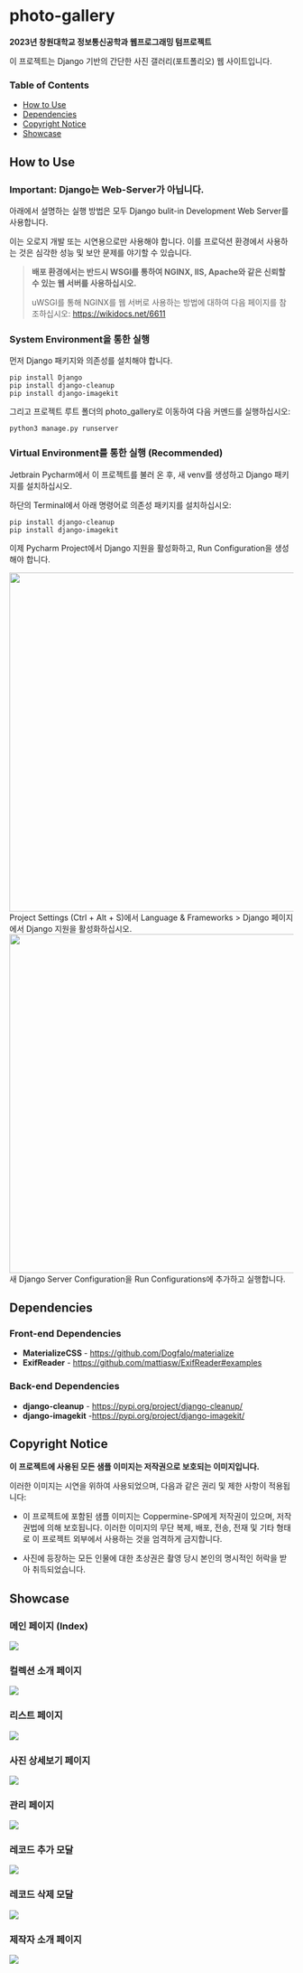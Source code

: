# photo-gallery
**2023년 창원대학교 정보통신공학과 웹프로그래밍 텀프로젝트**

이 프로젝트는 Django 기반의 간단한 사진 갤러리(포트폴리오) 웹 사이트입니다. 

### Table of Contents
- [How to Use](#how-to-use)
- [Dependencies](#dependencies)
- [Copyright Notice](#copyright-notice)
- [Showcase](#showcase)

## How to Use
### Important: Django는 Web-Server가 아닙니다.
아래에서 설명하는 실행 방법은 모두 Django bulit-in Development Web Server를 사용합니다.

이는 오로지 개발 또는 시연용으로만 사용해야 합니다.
이를 프로덕션 환경에서 사용하는 것은 심각한 성능 및 보안 문제를 야기할 수 있습니다.

> **배포 환경에서는 반드시 WSGI를 통하여 NGINX, IIS, Apache와 같은 신뢰할 수 있는 웹 서버를 사용하십시오.**
>
> 
> uWSGI를 통해 NGINX를 웹 서버로 사용하는 방법에 대하여 다음 페이지를 참조하십시오:  https://wikidocs.net/6611
### System Environment을 통한 실행

먼저 Django 패키지와 의존성를 설치해야 합니다.
```
pip install Django
pip install django-cleanup
pip install django-imagekit
```
그리고 프로젝트 루트 폴더의 photo_gallery로 이동하여 다음 커멘드를 실행하십시오:
```
python3 manage.py runserver
```

### Virtual Environment를 통한 실행 (Recommended)
Jetbrain Pycharm에서 이 프로젝트를 불러 온 후, 새 venv를 생성하고 Django 패키지를 설치하십시오.

하단의 Terminal에서 아래 명령어로 의존성 패키지를 설치하십시오:
```
pip install django-cleanup
pip install django-imagekit
```

이제 Pycharm Project에서 Django 지원을 활성화하고, Run Configuration을 생성해야 합니다.

<img src="images/how-to-use/settings.png" style="width: 600px">
Project Settings (Ctrl + Alt + S)에서 Language & Frameworks > Django 페이지에서 Django 지원을 활성화하십시오.



<img src="images/how-to-use/runconfig.png" style="width: 600px">
새 Django Server Configuration을 Run Configurations에 추가하고 실행합니다.


## Dependencies

### Front-end Dependencies
- **MaterializeCSS** - https://github.com/Dogfalo/materialize
- **ExifReader** - https://github.com/mattiasw/ExifReader#examples

### Back-end Dependencies
- **django-cleanup** - https://pypi.org/project/django-cleanup/
- **django-imagekit** -https://pypi.org/project/django-imagekit/

## Copyright Notice
**이 프로젝트에 사용된 모든 샘플 이미지는 저작권으로 보호되는 이미지입니다.**

이러한 이미지는 시연을 위하여 사용되었으며, 다음과 같은 권리 및 제한 사항이 적용됩니다:

- 이 프로젝트에 포함된 샘플 이미지는 Coppermine-SP에게 저작권이 있으며, 저작권법에 의해 보호됩니다. 이러한 이미지의 무단 복제, 배포, 전송, 전재 및 기타 형태로 이 프로젝트 외부에서 사용하는 것을 엄격하게 금지합니다.
  
- 사진에 등장하는 모든 인물에 대한 초상권은 촬영 당시 본인의 명시적인 허락을 받아 취득되었습니다.
  

## Showcase

### 메인 페이지 (Index)
<img src="images/showcase/index.png">

### 컬렉션 소개 페이지
<img src="images/showcase/collections.png">

### 리스트 페이지
<img src="images/showcase/list.png">

### 사진 상세보기 페이지
<img src="images/showcase/view.png">

### 관리 페이지
<img src="images/showcase/manage.png">

### 레코드 추가 모달
<img src="images/showcase/add_modal.png">

### 레코드 삭제 모달
<img src="images/showcase/delete.png">

### 제작자 소개 페이지
<img src="images/showcase/contributors.png">
